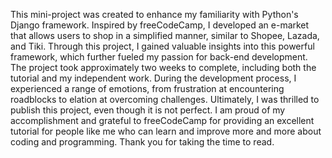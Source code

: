 This mini-project was created to enhance my familiarity with Python's Django framework. Inspired by freeCodeCamp, I developed an e-market that allows users to shop in a simplified manner, similar to Shopee, Lazada, and Tiki. Through this project, I gained valuable insights into this powerful framework, which further fueled my passion for back-end development.
The project took approximately two weeks to complete, including both the tutorial and my independent work. During the development process, I experienced a range of emotions, from frustration at encountering roadblocks to elation at overcoming challenges. Ultimately, I was thrilled to publish this project, even though it is not perfect. I am proud of my accomplishment and grateful to freeCodeCamp for providing an excellent tutorial for people like me who can learn and improve more and more about coding and programming.
Thank you for taking the time to read.
